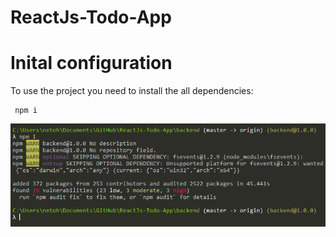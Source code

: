 # ReactJs-Todo-App

# Inital configuration

To use the project you need to install the all dependencies: 

```
 npm i

```

<img src=./capturar.png>